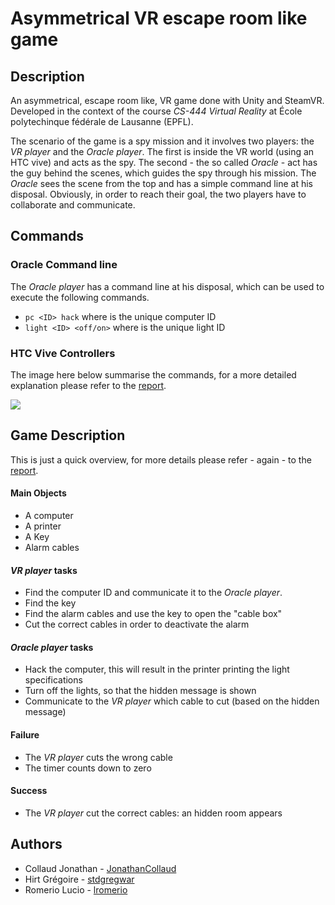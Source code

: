 # Asymmetrical VR escape room like game

## Description
An asymmetrical, escape room like, VR game done with Unity and SteamVR.
Developed in the context of the course _CS-444 Virtual Reality_ at École polytechinque fédérale de Lausanne (EPFL).

The scenario of the game is a spy mission and it involves two players: the _VR player_ and the _Oracle player_.
The first is inside the VR world (using an HTC vive) and acts as the spy.
The second - the so called _Oracle_ - act has the guy behind the scenes, which guides the spy through his mission.
The _Oracle_ sees the scene from the top and has a simple command line at his disposal.
Obviously, in order to reach their goal, the two players have to collaborate and communicate.


## Commands
### Oracle Command line
The _Oracle player_ has a command line at his disposal, which can be used to execute the following commands.
- `pc <ID> hack` where <id> is the unique computer ID
- `light <ID> <off/on>` where <id> is the unique light ID

### HTC Vive Controllers
The image here below summarise the commands, for a more detailed explanation please refer to the [report](https://github.com/lromerio/vr_project/blob/master/doc/Group2_ProjectReport.pdf).

![](https://github.com/lromerio/vr_project/blob/master/VR_Project/Assets/Textures/controllers.png)

## Game Description
This is just a quick overview, for more details please refer - again - to the  [report](https://github.com/lromerio/vr_project/blob/master/doc/Group2_ProjectReport.pdf).

#### Main Objects
- A computer
- A printer
- A Key
- Alarm cables

#### _VR player_ tasks
- Find the computer ID and communicate it to the _Oracle player_.
- Find the key
- Find the alarm cables and use the key to open the "cable box"
- Cut the correct cables in order to deactivate the alarm

#### _Oracle player_ tasks
- Hack the computer, this will result in the printer printing the light specifications
- Turn off the lights, so that the hidden message is shown
- Communicate to the _VR player_ which cable to cut (based on the hidden message)

#### Failure
- The _VR player_ cuts the wrong cable
- The timer counts down to zero

#### Success
- The _VR player_ cut the correct cables: an hidden room appears

## Authors
- Collaud Jonathan - [JonathanCollaud](https://github.com/JonathanCollaud)
- Hirt Grégoire - [stdgregwar](https://github.com/stdgregwar)
- Romerio Lucio - [lromerio](https://github.com/lromerio)
